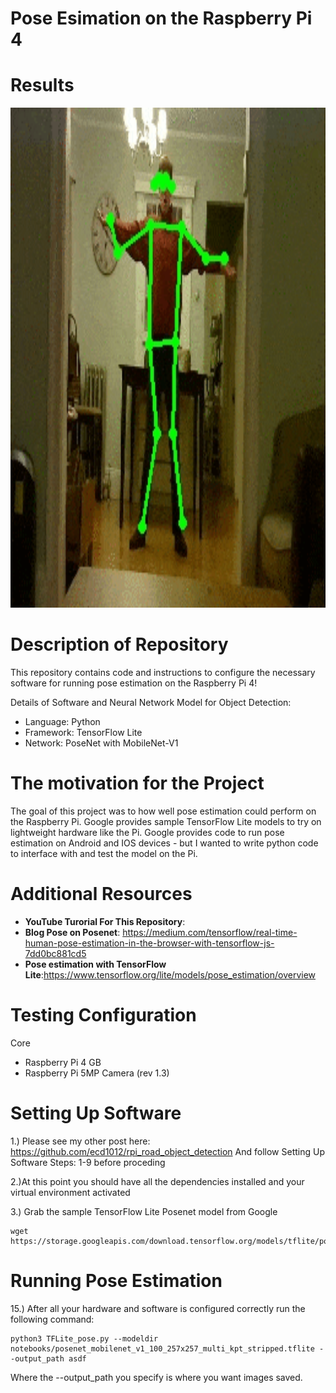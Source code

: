 # **Pose Esimation on the Raspberry Pi 4**

Results
=======
<img src="images/pose.gif" width="800" height="800">

Description of Repository
=========================
This repository contains code and instructions to configure the necessary software for running pose estimation on the Raspberry Pi 4!

Details of Software and Neural Network Model for Object Detection:
* Language: Python
* Framework: TensorFlow Lite
* Network: PoseNet with MobileNet-V1


The motivation for the Project
========================
The goal of this project was to how well pose estimation could perform on the Raspberry Pi.
Google provides sample TensorFlow Lite models to try on lightweight hardware like the Pi.
Google provides code to run pose estimation on Android and IOS devices - but I wanted to write
python code to interface with and test the model on the Pi.

Additional Resources
===================
* **YouTube Turorial For This Repository**: 
* **Blog Pose on Posenet**: https://medium.com/tensorflow/real-time-human-pose-estimation-in-the-browser-with-tensorflow-js-7dd0bc881cd5
* **Pose estimation with TensorFlow Lite**:https://www.tensorflow.org/lite/models/pose_estimation/overview

Testing Configuration
=============================

Core
* Raspberry Pi 4 GB
* Raspberry Pi 5MP Camera (rev 1.3)

Setting Up Software
====================
1.) Please see my other post here: https://github.com/ecd1012/rpi_road_object_detection
And follow Setting Up Software Steps: 1-9 before proceding

2.)At this point you should have all the dependencies installed and your virtual environment activated

3.) Grab the sample TensorFlow Lite Posenet model from Google
```
wget https://storage.googleapis.com/download.tensorflow.org/models/tflite/posenet_mobilenet_v1_100_257x257_multi_kpt_stripped.tflite
```


Running Pose Estimation
=================
15.) After all your hardware and software is configured correctly run the following command:
```
python3 TFLite_pose.py --modeldir notebooks/posenet_mobilenet_v1_100_257x257_multi_kpt_stripped.tflite --output_path asdf
```
Where the --output_path you specify is where you want images saved.



